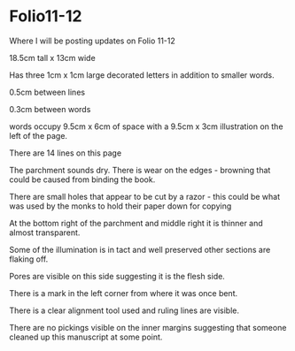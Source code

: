 # Folio11-12
Where I will be posting updates on Folio 11-12 

18.5cm tall x 13cm wide

Has three 1cm x 1cm large decorated letters in addition to smaller words. 

0.5cm between lines

0.3cm between words 

words occupy 9.5cm x 6cm of space with a 9.5cm x 3cm illustration on the left of the page. 

There are 14 lines on this page

The parchment sounds dry. There is wear on the edges - browning that could be caused from binding the book. 

There are small holes that appear to be cut by a razor - this could be what was used by the monks to hold their paper down for copying

At the bottom right of the parchment and middle right it is thinner and almost transparent.

Some of the illumination is in tact and well preserved other sections are flaking off. 

Pores are visible on this side suggesting it is the flesh side.

There is a mark in the left corner from where it was once bent. 

There is a clear alignment tool used and ruling lines are visible. 

There are no pickings visible on the inner margins suggesting that someone cleaned up this manuscript at some point.
